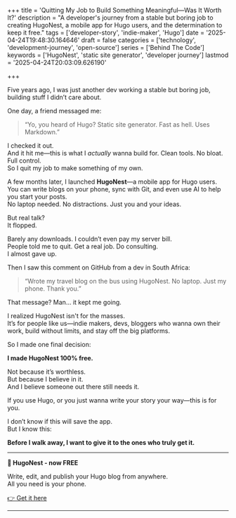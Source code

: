 +++
title = 'Quitting My Job to Build Something Meaningful—Was It Worth It?'
description = "A developer's journey from a stable but boring job to creating HugoNest, a mobile app for Hugo users, and the determination to keep it free."
tags = ['developer-story', 'indie-maker', 'Hugo']
date = '2025-04-24T19:48:30.164646'
draft = false
categories = ['technology', 'development-journey', 'open-source']
series = ['Behind The Code']
keywords = ['HugoNest', 'static site generator', 'developer journey']
lastmod = '2025-04-24T20:03:09.626190'

+++


Five years ago, I was just another dev working a stable but boring job, building stuff I didn’t care about.

One day, a friend messaged me:  
> “Yo, you heard of Hugo? Static site generator. Fast as hell. Uses Markdown.”

I checked it out.  
And it hit me—this is what I *actually* wanna build for. Clean tools. No bloat. Full control.  
So I quit my job to make something of my own.

A few months later, I launched **HugoNest**—a mobile app for Hugo users.  
You can write blogs on your phone, sync with Git, and even use AI to help you start your posts.  
No laptop needed. No distractions. Just you and your ideas.

But real talk?  
It flopped.

Barely any downloads. I couldn’t even pay my server bill.  
People told me to quit. Get a real job. Do consulting.  
I almost gave up.

Then I saw this comment on GitHub from a dev in South Africa:

> “Wrote my travel blog on the bus using HugoNest. No laptop. Just my phone. Thank you.”

That message? Man… it kept me going.

I realized HugoNest isn't for the masses.  
It’s for people like us—indie makers, devs, bloggers who wanna own their work, build without limits, and stay off the big platforms.

So I made one final decision:

**I made HugoNest 100% free.**

Not because it’s worthless.  
But because I believe in it.  
And I believe someone out there still needs it.

If you use Hugo, or you just wanna write your story your way—this is for you.

I don’t know if this will save the app.  
But I know this:

**Before I walk away, I want to give it to the ones who truly get it.**

---

**📱 HugoNest - now FREE**

Write, edit, and publish your Hugo blog from anywhere.  
All you need is your phone.

[👉 Get it here](https://hugonest.github.io/)

---